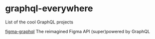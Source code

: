 # graphql-everywhere

List of the cool GraphQL projects

[figma-graphql](https://github.com/braposo/figma-graphql) The reimagined Figma API (super)powered by GraphQL
